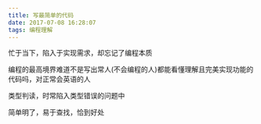 ```yaml
---
title: 写最简单的代码
date: 2017-07-08 16:28:07
tags: 编程理解
---
```



忙于当下，陷入于实现需求，却忘记了编程本质

编程的最高境界难道不是写出常人(不会编程的人)都能看懂理解且完美实现功能的代码吗，对正常会英语的人

类型判读，时常陷入类型错误的问题中

简单明了，易于查找，恰到好处
